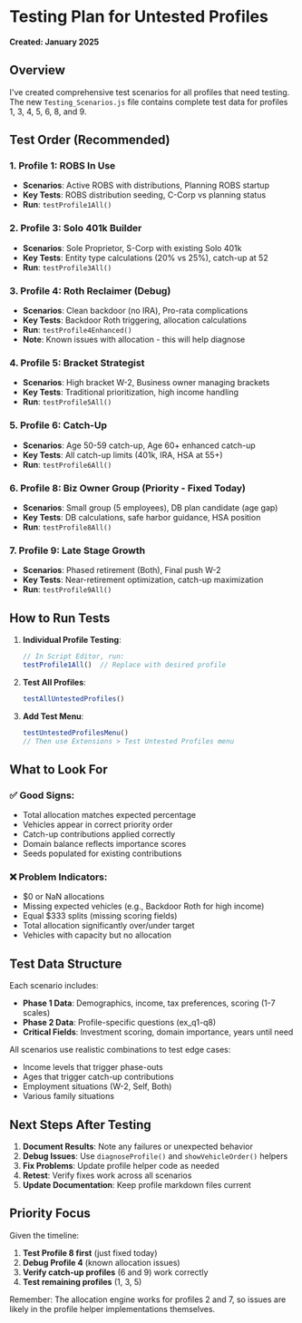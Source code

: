 # Testing Plan for Untested Profiles
**Created: January 2025**

## Overview
I've created comprehensive test scenarios for all profiles that need testing. The new `Testing_Scenarios.js` file contains complete test data for profiles 1, 3, 4, 5, 6, 8, and 9.

## Test Order (Recommended)

### 1. Profile 1: ROBS In Use
- **Scenarios**: Active ROBS with distributions, Planning ROBS startup
- **Key Tests**: ROBS distribution seeding, C-Corp vs planning status
- **Run**: `testProfile1All()`

### 2. Profile 3: Solo 401k Builder
- **Scenarios**: Sole Proprietor, S-Corp with existing Solo 401k
- **Key Tests**: Entity type calculations (20% vs 25%), catch-up at 52
- **Run**: `testProfile3All()`

### 3. Profile 4: Roth Reclaimer (Debug)
- **Scenarios**: Clean backdoor (no IRA), Pro-rata complications
- **Key Tests**: Backdoor Roth triggering, allocation calculations
- **Run**: `testProfile4Enhanced()`
- **Note**: Known issues with allocation - this will help diagnose

### 4. Profile 5: Bracket Strategist
- **Scenarios**: High bracket W-2, Business owner managing brackets
- **Key Tests**: Traditional prioritization, high income handling
- **Run**: `testProfile5All()`

### 5. Profile 6: Catch-Up
- **Scenarios**: Age 50-59 catch-up, Age 60+ enhanced catch-up
- **Key Tests**: All catch-up limits (401k, IRA, HSA at 55+)
- **Run**: `testProfile6All()`

### 6. Profile 8: Biz Owner Group (Priority - Fixed Today)
- **Scenarios**: Small group (5 employees), DB plan candidate (age gap)
- **Key Tests**: DB calculations, safe harbor guidance, HSA position
- **Run**: `testProfile8All()`

### 7. Profile 9: Late Stage Growth
- **Scenarios**: Phased retirement (Both), Final push W-2
- **Key Tests**: Near-retirement optimization, catch-up maximization
- **Run**: `testProfile9All()`

## How to Run Tests

1. **Individual Profile Testing**:
   ```javascript
   // In Script Editor, run:
   testProfile1All()  // Replace with desired profile
   ```

2. **Test All Profiles**:
   ```javascript
   testAllUntestedProfiles()
   ```

3. **Add Test Menu**:
   ```javascript
   testUntestedProfilesMenu()
   // Then use Extensions > Test Untested Profiles menu
   ```

## What to Look For

### ✅ Good Signs:
- Total allocation matches expected percentage
- Vehicles appear in correct priority order
- Catch-up contributions applied correctly
- Domain balance reflects importance scores
- Seeds populated for existing contributions

### ❌ Problem Indicators:
- $0 or NaN allocations
- Missing expected vehicles (e.g., Backdoor Roth for high income)
- Equal $333 splits (missing scoring fields)
- Total allocation significantly over/under target
- Vehicles with capacity but no allocation

## Test Data Structure

Each scenario includes:
- **Phase 1 Data**: Demographics, income, tax preferences, scoring (1-7 scales)
- **Phase 2 Data**: Profile-specific questions (ex_q1-q8)
- **Critical Fields**: Investment scoring, domain importance, years until need

All scenarios use realistic combinations to test edge cases:
- Income levels that trigger phase-outs
- Ages that trigger catch-up contributions
- Employment situations (W-2, Self, Both)
- Various family situations

## Next Steps After Testing

1. **Document Results**: Note any failures or unexpected behavior
2. **Debug Issues**: Use `diagnoseProfile()` and `showVehicleOrder()` helpers
3. **Fix Problems**: Update profile helper code as needed
4. **Retest**: Verify fixes work across all scenarios
5. **Update Documentation**: Keep profile markdown files current

## Priority Focus

Given the timeline:
1. **Test Profile 8 first** (just fixed today)
2. **Debug Profile 4** (known allocation issues)
3. **Verify catch-up profiles** (6 and 9) work correctly
4. **Test remaining profiles** (1, 3, 5)

Remember: The allocation engine works for profiles 2 and 7, so issues are likely in the profile helper implementations themselves.